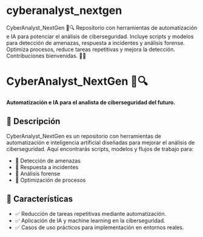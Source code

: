 # cyberanalyst_nextgen
CyberAnalyst_NextGen 🚀🔍 Repositorio con herramientas de automatización e IA para potenciar el análisis de ciberseguridad. Incluye scripts y modelos para detección de amenazas, respuesta a incidentes y análisis forense. Optimiza procesos, reduce tareas repetitivas y mejora la detección. Contribuciones bienvenidas. 🔐💡

# CyberAnalyst_NextGen 🚀🔍

**Automatización e IA para el analista de ciberseguridad del futuro.**

## 📌 Descripción
CyberAnalyst_NextGen es un repositorio con herramientas de automatización e inteligencia artificial diseñadas para mejorar el análisis de ciberseguridad. Aquí encontrarás scripts, modelos y flujos de trabajo para:

- 🔹 Detección de amenazas
- 🔹 Respuesta a incidentes
- 🔹 Análisis forense
- 🔹 Optimización de procesos

## 🚀 Características
- ✅ Reducción de tareas repetitivas mediante automatización.
- ✅ Aplicación de IA y machine learning en la ciberseguridad.
- ✅ Casos de uso prácticos para implementación en entornos reales.
